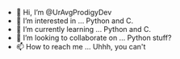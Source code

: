- 👋 Hi, I’m @UrAvgProdigyDev
- 👀 I’m interested in ... Python and C.
- 🌱 I’m currently learning ... Python and C.
- 💞️ I’m looking to collaborate on ... Python stuff?
- 📫 How to reach me ... Uhhh, you can't

<!---
UrAvgProdigyDev/UrAvgProdigyDev is a ✨ special ✨ repository because its `README.md` (this file) appears on your GitHub profile.
You can click the Preview link to take a look at your changes.
--->
